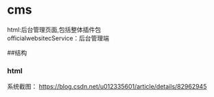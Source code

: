 # cms

html:后台管理页面,包括整体插件包<br />
officialwebsitecService：后台管理端<br/>

##结构
### html

系统截图：
https://blog.csdn.net/u012335601/article/details/82962945
